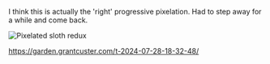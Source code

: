 I think this is actually the 'right' progressive pixelation. Had to step away for a while and come back.

![Pixelated sloth redux](https://grant-uploader.s3.amazonaws.com/2024-08-21-20-44-01-2000.jpg)

https://garden.grantcuster.com/t-2024-07-28-18-32-48/